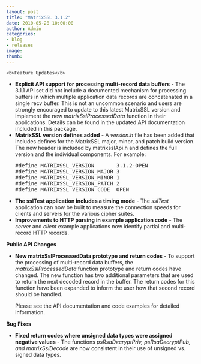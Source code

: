 ```yaml
---
layout: post
title: "MatrixSSL 3.1.2"
date: 2010-05-28 10:00:00
author: Admin
categories:
- blog
- releases
image:
thumb:
---
```

	<b>Feature Updates</b>
<ul>
<li><b>Explicit API support for processing multi-record data buffers</b> - The 3.1.1 API set did not include a documented mechanism for processing buffers in which multiple application data records are concatenated in a single recv buffer. This is not an uncommon scenario and users are strongly encouraged to update to this latest MatrixSSL version and implement the new <i>matrixSslProcessedData</i> function in their applications. Details can be found in the updated API documentation included in this package.</li>
<li><b>MatrixSSL version defines added</b> - A <i>version.h</i> file has been added that includes defines for the MatrixSSL major, minor, and patch build version. The new header is included by matrixsslApi.h and defines the full version and the individual components. For example:
<pre>#define MATRIXSSL_VERSION       3.1.2-OPEN
#define MATRIXSSL_VERSION_MAJOR	3
#define MATRIXSSL_VERSION_MINOR	1
#define MATRIXSSL_VERSION_PATCH	2
#define MATRIXSSL_VERSION_CODE	OPEN</pre></li>
<li><b>The sslTest application includes a timing mode</b> - The <i>sslTest</i> application can now be built to measure the connection speeds for clients and servers for the various cipher suites.</li>
<li><b>Improvements to HTTP parsing in example application code</b> - The <i>server</i> and <i>client</i> example applications now identify partial and multi-record HTTP records.</li>
</ul>
<p/>
<b>Public API Changes</b>
<ul>
<li><b>New matrixSslProcessedData prototype and return codes</b> - To support the processing of multi-record data buffers, the <i>matrixSslProcessedData</i> function prototype and return codes have changed. The new function has two additional parameters that are used to return the next decoded record in the buffer. The return codes for this function have been expanded to inform the user how that second record should be handled.
<p/>
Please see the API documentation and code examples for detailed information.</li>
</ul>
<p/>
<b>Bug Fixes</b>
<ul>
<li><b>Fixed return codes where unsigned data types were assigned negative values</b> - The functions <i>psRsaDecryptPriv, psRsaDecryptPub, and matrixSslDecode</i> are now consistent in their use of unsigned vs. signed data types.</li>
</ul>
<br/>
